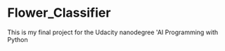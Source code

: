 # Flower_Classifier
This is my final project for the Udacity nanodegree 'AI Programming with Python
